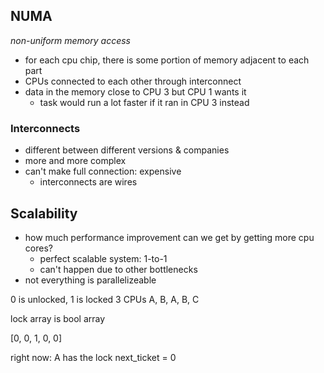 ## NUMA
_non-uniform memory access_
- for each cpu chip, there is some portion of memory adjacent to each part
- CPUs connected to each other through interconnect
- data in the memory close to CPU 3 but CPU 1 wants it
	- task would run a lot faster if it ran in CPU 3 instead
### Interconnects
- different between different versions & companies
- more and more complex
- can't make full connection: expensive
	- interconnects are wires
## Scalability
- how much performance improvement can we get by getting more cpu cores?
	- perfect scalable system: 1-to-1
	- can't happen due to other bottlenecks
- not everything is parallelizeable


0 is unlocked, 1 is locked
3 CPUs A, B, A, B, C

lock array is bool array 

[0, 0, 1, 0, 0]

right now: A has the lock
next_ticket = 0
